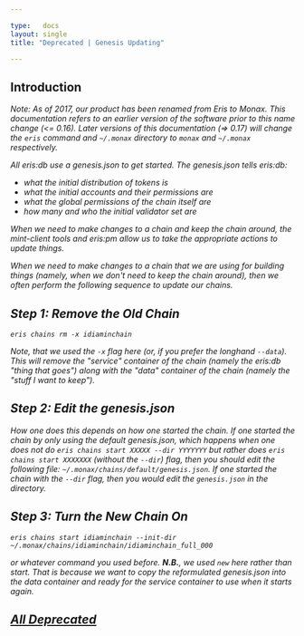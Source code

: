 ```yaml
---

type:   docs
layout: single
title: "Deprecated | Genesis Updating"

---
```


## Introduction

<div class="note">
	<em>Note: As of 2017, our product has been renamed from Eris to Monax. This documentation refers to an earlier version of the software prior to this name change (<= 0.16). Later versions of this documentation (=> 0.17) will change the <code>eris</code> command and <code>~/.monax</code> directory to <code>monax</code> and <code>~/.monax</code> respectively.
</div>

All eris:db use a genesis.json to get started. The genesis.json tells eris:db:

* what the initial distribution of tokens is
* what the initial accounts and their permissions are
* what the global permissions of the chain itself are
* how many and who the initial validator set are

When we need to make changes to a chain and keep the chain around, the mint-client tools and eris:pm allow us to take the appropriate actions to update things.

When we need to make changes to a chain that we are using for building things (namely, when we don't need to keep the chain around), then we often perform the following sequence to update our chains.

## Step 1: Remove the Old Chain

```
eris chains rm -x idiaminchain
```

Note, that we used the `-x` flag here (or, if you prefer the longhand `--data`). This will remove the "service" container of the chain (namely the eris:db "thing that goes") along with the "data" container of the chain (namely the "stuff I want to keep").

## Step 2: Edit the genesis.json

How one does this depends on how one started the chain. If one started the chain by only using the default genesis.json, which happens when one does not do `eris chains start XXXXX --dir YYYYYYY` but rather does `eris chains start XXXXXXX` (without the `--dir`) flag, then you should edit the following file: `~/.monax/chains/default/genesis.json`. If one started the chain with the `--dir` flag, then you would edit the `genesis.json` in the directory.

## Step 3: Turn the New Chain On

```
eris chains start idiaminchain --init-dir ~/.monax/chains/idiaminchain/idiaminchain_full_000

```

or whatever command you used before. **N.B.**, we used `new` here rather than start. That is because we want to copy the reformulated genesis.json into the data container and ready for the service container to use when it starts again.


## [<i class="fa fa-chevron-circle-left" aria-hidden="true"></i> All Deprecated](/docs/deprecated/)
